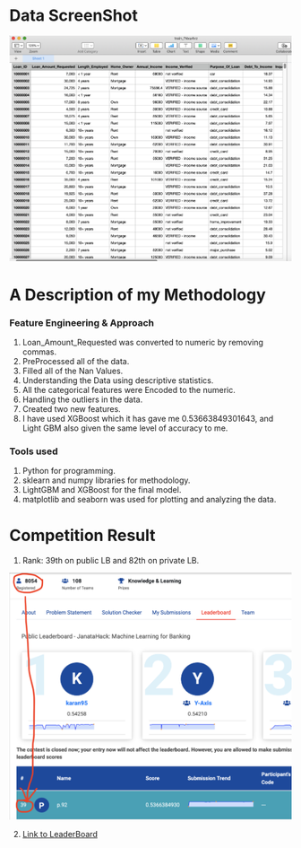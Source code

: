# Data ScreenShot

<img src="Screenshot 2020-06-01 at 7.39.59 AM.png">


# A Description of my Methodology


   ### Feature Engineering & Approach


1. Loan_Amount_Requested was converted to numeric by removing commas.
2. PreProcessed all of the data.
3. Filled all of the Nan Values.
4. Understanding the Data using descriptive statistics.
5. All the categorical features were Encoded to the numeric.
6. Handling the outliers in the data.
7. Created two new features.
8. I have used XGBoost which it has gave me 0.53663849301643, and Light GBM also given the same level of accuracy to me.


### Tools used

1. Python for programming.
2. sklearn and numpy libraries for methodology.
3. LightGBM and XGBoost for the final model.
4. matplotlib and seaborn was used for plotting and analyzing the data.

# Competition Result
1. Rank: 39th on public LB and 82th on private LB.

<img src = "Screenshot 2020-06-01 at 12.00.16 AM.png">

2. [Link to LeaderBoard](https://datahack.analyticsvidhya.com/contest/janatahack-machine-learning-for-banking/#LeaderBoard "LCO")
